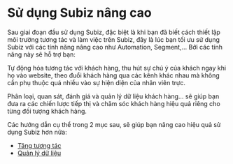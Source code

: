 # Sử dụng Subiz nâng cao

Sau giai đoạn đầu sử dụng Subiz, đặc biệt là khi bạn đã biết cách thiết lập môi trường tương tác và làm việc trên Subiz, đây là lúc bạn tối ưu sử dụng Subiz với các tính năng nâng cao như Automation, Segment,... Bởi các tính năng này sẽ hỗ trợ bạn:

Tự động hóa tương tác với khách hàng, thu hút sự chú ý của khách ngay khi họ vào website, theo đuổi khách hàng qua các kênh khác nhau mà không cần phụ thuộc quá nhiều vào sự hiện diện của nhân viên trực.

Phân loại, quan sát, đánh giá và quản lý dữ liệu khách hàng… sẽ giúp bạn đưa ra các chiến lược tiếp thị và chăm sóc khách hàng hiệu quả riêng cho từng đối tượng khách hàng.

Các hướng dẫn cụ thể trong 2 mục sau, sẽ giúp bạn nâng cao hiệu quả sử dụng Subiz hơn nữa:

* [Tăng tương tác](https://help.subiz.com/su-dung-subiz-nang-cao/tang-tuong-tac)
* [Quản lý dữ liệu](https://help.subiz.com/su-dung-subiz-nang-cao/untitled)


